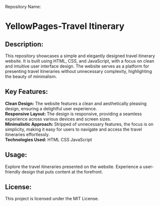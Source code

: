 <!DOCTYPE html>
<html>
Repository Name:
<h1>YellowPages-Travel Itinerary</h1>

<h2>Description:</h2>
This repository showcases a simple and elegantly designed travel itinerary website. It is built using HTML, CSS, and JavaScript, with a focus on clean and intuitive user interface design. The website serves as a platform for presenting travel itineraries without unnecessary complexity, highlighting the beauty of minimalism.

<h2>Key Features:</h2>

<strong>Clean Design:</strong> The website features a clean and aesthetically pleasing design, ensuring a delightful user experience.</br>
<strong>Responsive Layout: </strong>The design is responsive, providing a seamless experience across various devices and screen sizes.</br>
<strong>Minimalistic Approach: </strong>Stripped of unnecessary features, the focus is on simplicity, making it easy for users to navigate and access the travel itineraries effortlessly.</br>
<strong>Technologies Used:</strong>
HTML
CSS
JavaScript</br>
<h2>Usage:</h2>

Explore the travel itineraries presented on the website.
Experience a user-friendly design that puts content at the forefront.

<h2>License:</h2>
This project is licensed under the MIT License.
</html>
